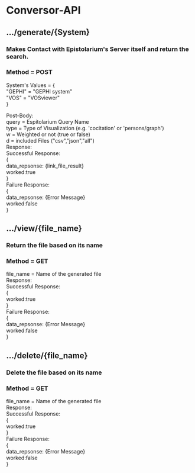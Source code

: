 # Conversor-API

## .../generate/{System}
### Makes Contact with Epistolarium's Server itself and return the search.
### Method = POST

System's Values = {
<br>
"GEPHI" = "GEPHI system"
<br>
"VOS" = "VOSviewer"
<br>
} 

Post-Body:
<br>
query = Espitolarium Query Name
<br>
type = Type of Visualization (e.g. 'cocitation' or 'persons/graph')
<br>
w = Weighted or not (true or false)
<br>
d = included Files ("csv","json","all")
<br>
Response:
<br>
Successful Response:
<br>
{
<br>
data_repsonse: {link_file_result}
<br>
worked:true
<br>
}
<br>
Failure Response:
<br>
{
<br>
data_repsonse: {Error Message}
<br>
worked:false
<br>
}


## .../view/{file_name}
### Return the file based on its name
### Method = GET

file_name = Name of the generated file
<br>
Response:
<br>
Successful Response:
<br>
{
<br>
worked:true
<br>
}
<br>
Failure Response:
<br>
{
<br>
data_repsonse: {Error Message}
<br>
worked:false
<br>
}

## .../delete/{file_name}
### Delete the file based on its name
### Method = GET

file_name = Name of the generated file
<br>
Response:
<br>
Successful Response:
<br>
{
<br>
worked:true
<br>
}
<br>
Failure Response:
<br>
{
<br>
data_repsonse: {Error Message}
<br>
worked:false
<br>
}
